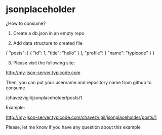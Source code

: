 # jsonplaceholder

¿How to consume?

1. Create a db.json in an empty repo

2. Add data structure to created file

{
  "posts": [
    {
      "id": 1,
      "title": "hello"
    }
  ],
  "profile": {
    "name": "typicode"
  }
}

3. Please visit the following site:

http://my-json-server.typicode.com

Then, you can put your username and repository name from github to consume

/chavezvigil/jsonplaceholder/posts/1

Example:

http://my-json-server.typicode.com/chavezvigil/jsonplaceholder/posts/1


Please, let me know if you have any question about this example
